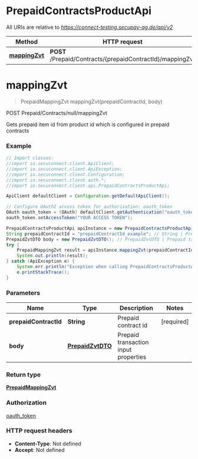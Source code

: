 # PrepaidContractsProductApi

All URIs are relative to *https://connect-testing.secupay-ag.de/api/v2*

Method | HTTP request | Description
------------- | ------------- | -------------
[**mappingZvt**](PrepaidContractsProductApi.md#mappingZvt) | **POST** /Prepaid/Contracts/{prepaidContractId}/mappingZvt | POST Prepaid/Contracts/null/mappingZvt


<a name="mappingZvt"></a>
# **mappingZvt**
> PrepaidMappingZvt mappingZvt(prepaidContractId, body)

POST Prepaid/Contracts/null/mappingZvt

Gets prepaid item id from product id which is configured in prepaid contracts

### Example
```java
// Import classes:
//import io.secuconnect.client.ApiClient;
//import io.secuconnect.client.ApiException;
//import io.secuconnect.client.Configuration;
//import io.secuconnect.client.auth.*;
//import io.secuconnect.client.api.PrepaidContractsProductApi;

ApiClient defaultClient = Configuration.getDefaultApiClient();

// Configure OAuth2 access token for authorization: oauth_token
OAuth oauth_token = (OAuth) defaultClient.getAuthentication("oauth_token");
oauth_token.setAccessToken("YOUR ACCESS TOKEN");

PrepaidContractsProductApi apiInstance = new PrepaidContractsProductApi();
String prepaidContractId = "prepaidContractId_example"; // String | Prepaid contract id
PrepaidZvtDTO body = new PrepaidZvtDTO(); // PrepaidZvtDTO | Prepaid transaction input properties
try {
    PrepaidMappingZvt result = apiInstance.mappingZvt(prepaidContractId, body);
    System.out.println(result);
} catch (ApiException e) {
    System.err.println("Exception when calling PrepaidContractsProductApi#mappingZvt");
    e.printStackTrace();
}
```

### Parameters

Name | Type | Description  | Notes
------------- | ------------- | ------------- | -------------
 **prepaidContractId** | **String**| Prepaid contract id | [required]
 **body** | [**PrepaidZvtDTO**](PrepaidZvtDTO.md)| Prepaid transaction input properties |

### Return type

[**PrepaidMappingZvt**](PrepaidMappingZvt.md)

### Authorization

[oauth_token](../README.md#oauth_token)

### HTTP request headers

 - **Content-Type**: Not defined
 - **Accept**: Not defined

